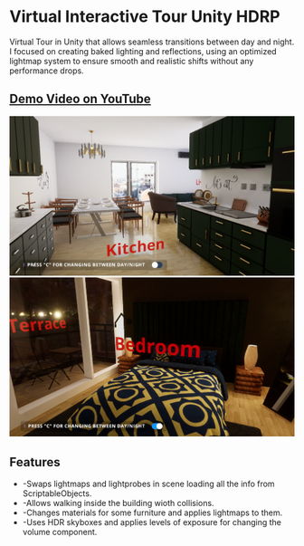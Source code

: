 # Virtual Interactive Tour Unity HDRP

Virtual Tour in Unity that allows seamless transitions between day and night. I focused on creating baked lighting and reflections, using an optimized lightmap system to ensure smooth and realistic shifts without any performance drops.

## <a href="[https://www.youtube.com/watch?v=UNz9k9E9IWM](https://www.youtube.com/watch?v=nvwkQ3SBaBI&ab_channel=LucasGarc%C3%ADaDom%C3%ADnguez)](https://youtu.be/nvwkQ3SBaBI?si=079qNPS4wSNnmaSZ"> Demo Video on YouTube </a>

<img src="https://github.com/lucasgarciadominguez/Assets/blob/main/ArchitectureViewer.PNG" width="800">

<img src="https://github.com/lucasgarciadominguez/Assets/blob/main/ArchitectureViewer2.PNG" width="800">

## Features

  * -Swaps lightmaps and lightprobes in scene loading all the info from ScriptableObjects.
  * -Allows walking inside the building wioth collisions.
  * -Changes materials for some furniture and applies lightmaps to them.
  * -Uses  HDR skyboxes and applies levels of exposure for changing the volume component.
